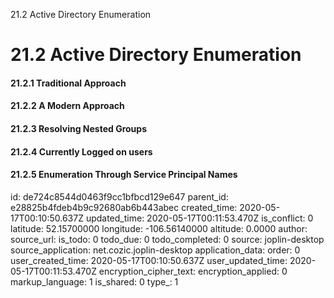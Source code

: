 21.2 Active Directory Enumeration

# 21.2 Active Directory Enumeration
#### 21.2.1 Traditional Approach
#### 21.2.2 A Modern Approach
#### 21.2.3 Resolving Nested Groups
#### 21.2.4 Currently Logged on users
#### 21.2.5 Enumeration Through Service Principal Names

id: de724c8544d0463f9cc1bfbcd129e647
parent_id: e28825b4fdeb4b9c92680ab6b443abec
created_time: 2020-05-17T00:10:50.637Z
updated_time: 2020-05-17T00:11:53.470Z
is_conflict: 0
latitude: 52.15700000
longitude: -106.56140000
altitude: 0.0000
author: 
source_url: 
is_todo: 0
todo_due: 0
todo_completed: 0
source: joplin-desktop
source_application: net.cozic.joplin-desktop
application_data: 
order: 0
user_created_time: 2020-05-17T00:10:50.637Z
user_updated_time: 2020-05-17T00:11:53.470Z
encryption_cipher_text: 
encryption_applied: 0
markup_language: 1
is_shared: 0
type_: 1